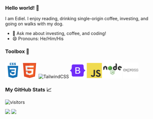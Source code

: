 ### Hello world! 👋
I am Ediel. I enjoy reading, drinking single-origin coffee, investing, and going on walks with my dog. 
- 💬 Ask me about investing, coffee, and coding!
- 😄 Pronouns: He/Him/His

### Toolbox 🧰

<img src="https://github.com/devicons/devicon/blob/master/icons/css3/css3-plain-wordmark.svg" alt="CSS" width="50" height="50"/> <img src="https://github.com/devicons/devicon/blob/master/icons/html5/html5-original.svg" alt="HTML" width="50" height="50"/> <img src="https://cdn.worldvectorlogo.com/logos/tailwindcss.svg" alt="TailwindCSS" width="50" height="50"/> <img src="https://github.com/devicons/devicon/blob/master/icons/bootstrap/bootstrap-plain.svg" alt="Bootstrap" width="50" height="50"/> <img src="https://github.com/devicons/devicon/blob/master/icons/javascript/javascript-original.svg" alt="JavaScript" width="50" height="50"/> <img src="https://github.com/devicons/devicon/blob/master/icons/nodejs/nodejs-original-wordmark.svg" alt="NodeJS" width="60" height="60"/> <img src="https://github.com/devicons/devicon/blob/master/icons/express/express-original-wordmark.svg" alt="ExpressJS" width="50" height="50"/>

### My GitHub Stats 📈
![visitors](https://visitor-badge.glitch.me/badge?page_id=ediellopez2.ediellopez2)

<p>
  <img height="180em" src="https://github-readme-stats.vercel.app/api?username=ediellopez2&show_icons=true&hide_border=true&&count_private=true&include_all_commits=true" />
  <img height="180em" src="https://github-readme-stats.vercel.app/api/top-langs/?username=ediellopez2&exclude_repo=KNN-Image-Classification&show_icons=true&hide_border=true&layout=compact&langs_count=8"/>
</p>

